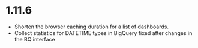# 1.11.6

* Shorten the browser caching duration for a list of dashboards.
* Collect statistics for DATETIME types in BigQuery fixed after changes in the BQ interface
